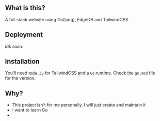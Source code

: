 ## What is this?
A full stack website using Go(lang), EdgeDB and TailwindCSS.

## Deployment
idk soon.

## Installation
You'll need `Node.JS` for TailwindCSS and a `Go` runtime. Check the `go.mod` file for the version.

## Why?
- This project isn't for me personally, I will just create and maintain it
- I want to learn Go
- 
